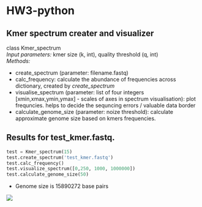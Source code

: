 # HW3-python

## Kmer spectrum creater and visualizer  

class Kmer_spectrum  
_Input parameters:_ kmer size (k, int), quality threshold (q, int)  
_Methods:_   
* create_spectrum (parameter: filename.fastq)
* calc_frequency: calculate the abundance of frequencies across dictionary, created by _create_spectrum_
* visualise_spectrum (parameter: list of four integers [xmin,xmax,ymin,ymax] - scales of axes in spectrum visualisation): plot frequncies. helps to decide the sequncing errors / valuable data border
* calculate_genome_size (parameter: noize threshold): calculate approximate genome size based on kmers frequencies.

## Results for __test_kmer.fastq.__
```python
test = Kmer_spectrum(15)  
test.create_spectrum('test_kmer.fastq')  
test.calc_frequency()  
test.visualize_spectrum([0,250, 1000, 1000000])  
test.calculate_genome_size(50)
```

* Genome size is 15890272 base pairs

![](https://pp.userapi.com/c834200/v834200393/1579b6/EpfOMdpuxFI.jpg)
